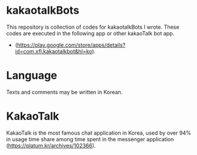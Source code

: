 # kakaotalkBots
This repository is collection of codes for kakaotalkBots I wrote.
These codes are executed in the following app or other kakaoTalk bot app.
* (https://play.google.com/store/apps/details?id=com.xfl.kakaotalkbot&hl=ko).

# Language
Texts and comments may be written in Korean.

# KakaoTalk
KakaoTalk is the most famous chat application in Korea, used by over 94% in usage time share among time spent in the messenger application (https://platum.kr/archives/102366).
